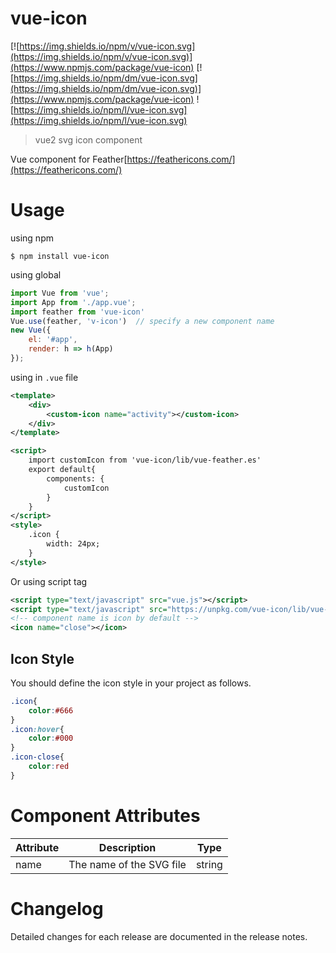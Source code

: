# vue-icon
[![https://img.shields.io/npm/v/vue-icon.svg](https://img.shields.io/npm/v/vue-icon.svg)](https://www.npmjs.com/package/vue-icon)
[![https://img.shields.io/npm/dm/vue-icon.svg](https://img.shields.io/npm/dm/vue-icon.svg)](https://www.npmjs.com/package/vue-icon)
![https://img.shields.io/npm/l/vue-icon.svg](https://img.shields.io/npm/l/vue-icon.svg)

> vue2 svg icon component

Vue component for Feather[https://feathericons.com/](https://feathericons.com/)

# Usage
using npm
``` shell
$ npm install vue-icon
```

using global
```js
import Vue from 'vue';
import App from './app.vue';
import feather from 'vue-icon'
Vue.use(feather, 'v-icon')  // specify a new component name
new Vue({
    el: '#app',
    render: h => h(App)
});
```

using in `.vue` file
``` xml
<template>
    <div>
        <custom-icon name="activity"></custom-icon>
    </div>
</template>

<script>
    import customIcon from 'vue-icon/lib/vue-feather.es'
    export default{
        components: {
            customIcon
        }
    }
</script>
<style>
    .icon {
        width: 24px;
    }
</style>
```
Or using script tag
``` xml
<script type="text/javascript" src="vue.js"></script>
<script type="text/javascript" src="https://unpkg.com/vue-icon/lib/vue-feather.min.js"></script>
<!-- component name is icon by default -->
<icon name="close"></icon>
```

## Icon Style
You should define the icon style in your project as follows.
``` css
.icon{
    color:#666
}
.icon:hover{
    color:#000
}
.icon-close{
	color:red
}
```

# Component Attributes

| Attribute      | Description  | Type           |
| ------------- | ------------- |:-------------:|
| name      | The name of the SVG file | string |

# Changelog
Detailed changes for each release are documented in the release notes.
